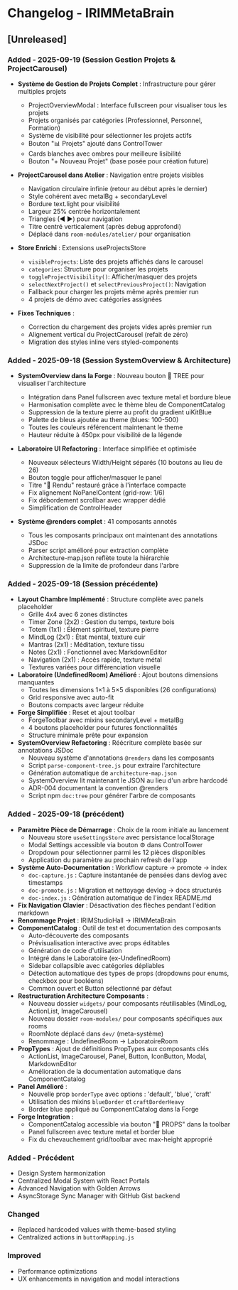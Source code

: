 # Changelog - IRIMMetaBrain

## [Unreleased]

### Added - 2025-09-19 (Session Gestion Projets & ProjectCarousel)

- **Système de Gestion de Projets Complet** : Infrastructure pour gérer multiples projets
  - ProjectOverviewModal : Interface fullscreen pour visualiser tous les projets
  - Projets organisés par catégories (Professionnel, Personnel, Formation)
  - Système de visibilité pour sélectionner les projets actifs
  - Bouton "📊 Projets" ajouté dans ControlTower
  - Cards blanches avec ombres pour meilleure lisibilité
  - Bouton "+ Nouveau Projet" (base posée pour création future)

- **ProjectCarousel dans Atelier** : Navigation entre projets visibles
  - Navigation circulaire infinie (retour au début après le dernier)
  - Style cohérent avec metalBg + secondaryLevel
  - Bordure text.light pour visibilité
  - Largeur 25% centrée horizontalement
  - Triangles (◀ ▶) pour navigation
  - Titre centré verticalement (après debug approfondi)
  - Déplacé dans `room-modules/atelier/` pour organisation

- **Store Enrichi** : Extensions useProjectsStore
  - `visibleProjects`: Liste des projets affichés dans le carousel
  - `categories`: Structure pour organiser les projets
  - `toggleProjectVisibility()`: Afficher/masquer des projets
  - `selectNextProject()` et `selectPreviousProject()`: Navigation
  - Fallback pour charger les projets même après premier run
  - 4 projets de démo avec catégories assignées

- **Fixes Techniques** :
  - Correction du chargement des projets vides après premier run
  - Alignement vertical du ProjectCarousel (refait de zéro)
  - Migration des styles inline vers styled-components

### Added - 2025-09-18 (Session SystemOverview & Architecture)

- **SystemOverview dans la Forge** : Nouveau bouton 🌳 TREE pour visualiser l'architecture
  - Intégration dans Panel fullscreen avec texture metal et bordure bleue
  - Harmonisation complète avec le thème bleu de ComponentCatalog
  - Suppression de la texture pierre au profit du gradient uiKitBlue
  - Palette de bleus ajoutée au theme (blues: 100-500)
  - Toutes les couleurs référencent maintenant le theme
  - Hauteur réduite à 450px pour visibilité de la légende

- **Laboratoire UI Refactoring** : Interface simplifiée et optimisée
  - Nouveaux sélecteurs Width/Height séparés (10 boutons au lieu de 26)
  - Bouton toggle pour afficher/masquer le panel
  - Titre "🧪 Rendu" restauré grâce à l'interface compacte
  - Fix alignement NoPanelContent (grid-row: 1/6)
  - Fix débordement scrollbar avec wrapper dédié
  - Simplification de ControlHeader

- **Système @renders complet** : 41 composants annotés
  - Tous les composants principaux ont maintenant des annotations JSDoc
  - Parser script amélioré pour extraction complète
  - Architecture-map.json reflète toute la hiérarchie
  - Suppression de la limite de profondeur dans l'arbre

### Added - 2025-09-18 (Session précédente)

- **Layout Chambre Implémenté** : Structure complète avec panels placeholder
  - Grille 4x4 avec 6 zones distinctes
  - Timer Zone (2x2) : Gestion du temps, texture bois
  - Totem (1x1) : Élément spirituel, texture pierre
  - MindLog (2x1) : État mental, texture cuir
  - Mantras (2x1) : Méditation, texture tissu
  - Notes (2x1) : Fonctionnel avec MarkdownEditor
  - Navigation (2x1) : Accès rapide, texture métal
  - Textures variées pour différenciation visuelle
- **Laboratoire (UndefinedRoom) Amélioré** : Ajout boutons dimensions manquantes
  - Toutes les dimensions 1×1 à 5×5 disponibles (26 configurations)
  - Grid responsive avec auto-fit
  - Boutons compacts avec largeur réduite
- **Forge Simplifiée** : Reset et ajout toolbar
  - ForgeToolbar avec mixins secondaryLevel + metalBg
  - 4 boutons placeholder pour futures fonctionnalités
  - Structure minimale prête pour expansion
- **SystemOverview Refactoring** : Réécriture complète basée sur annotations JSDoc
  - Nouveau système d'annotations `@renders` dans les composants
  - Script `parse-component-tree.js` pour extraire l'architecture
  - Génération automatique de `architecture-map.json`
  - SystemOverview lit maintenant le JSON au lieu d'un arbre hardcodé
  - ADR-004 documentant la convention @renders
  - Script npm `doc:tree` pour générer l'arbre de composants

### Added - 2025-09-18 (précédent)

- **Paramètre Pièce de Démarrage** : Choix de la room initiale au lancement
  - Nouveau store `useSettingsStore` avec persistance localStorage
  - Modal Settings accessible via bouton ⚙️ dans ControlTower
  - Dropdown pour sélectionner parmi les 12 pièces disponibles
  - Application du paramètre au prochain refresh de l'app
- **Système Auto-Documentation** : Workflow capture → promote → index
  - `doc-capture.js` : Capture instantanée de pensées dans devlog avec timestamps
  - `doc-promote.js` : Migration et nettoyage devlog → docs structurés
  - `doc-index.js` : Génération automatique de l'index README.md
- **Fix Navigation Clavier** : Désactivation des flèches pendant l'édition markdown
- **Renommage Projet** : IRIMStudioHall → IRIMMetaBrain
- **ComponentCatalog** : Outil de test et documentation des composants
  - Auto-découverte des composants
  - Prévisualisation interactive avec props éditables
  - Génération de code d'utilisation
  - Intégré dans le Laboratoire (ex-UndefinedRoom)
  - Sidebar collapsible avec catégories dépliables
  - Détection automatique des types de props (dropdowns pour enums, checkbox pour booléens)
  - Common ouvert et Button sélectionné par défaut
- **Restructuration Architecture Composants** :
  - Nouveau dossier `widgets/` pour composants réutilisables (MindLog, ActionList, ImageCarousel)
  - Nouveau dossier `room-modules/` pour composants spécifiques aux rooms
  - RoomNote déplacé dans `dev/` (meta-système)
  - Renommage : UndefinedRoom → LaboratoireRoom
- **PropTypes** : Ajout de définitions PropTypes aux composants clés
  - ActionList, ImageCarousel, Panel, Button, IconButton, Modal, MarkdownEditor
  - Amélioration de la documentation automatique dans ComponentCatalog
- **Panel Amélioré** :
  - Nouvelle prop `borderType` avec options : 'default', 'blue', 'craft'
  - Utilisation des mixins `blueBorder` et `craftBorderHeavy`
  - Border blue appliqué au ComponentCatalog dans la Forge
- **Forge Integration** :
  - ComponentCatalog accessible via bouton "🔨 PROPS" dans la toolbar
  - Panel fullscreen avec texture metal et border blue
  - Fix du chevauchement grid/toolbar avec max-height approprié

### Added - Précédent

- Design System harmonization
- Centralized Modal System with React Portals
- Advanced Navigation with Golden Arrows
- AsyncStorage Sync Manager with GitHub Gist backend

### Changed

- Replaced hardcoded values with theme-based styling
- Centralized actions in `buttonMapping.js`

### Improved

- Performance optimizations
- UX enhancements in navigation and modal interactions
